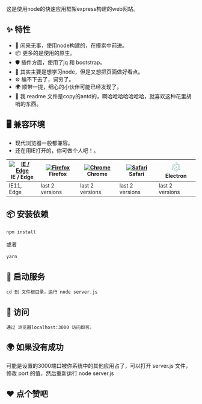 这是使用node的快速应用框架express构建的web网站。

## ✨ 特性

- 🌈 闲来无事，使用node构建的，在摸索中前进。
- 📦 更多的是使用的原生。
- 🛡 插件方面，使用了jq 和 bootstrap。
- 🧭 其实主要是想学习node，但是又想把页面做好看点。
- ⚙️ 编不下去了，词穷了。
- 🌍 顺带一提，细心的小伙伴可能已经发现了。
- 🎨 我 readme 文件是copy的antd的，啊哈哈哈哈哈哈哈，就喜欢这种花里胡哨的东西。

## 🖥 兼容环境

- 现代浏览器一般都兼容。
- 还在用IE打开的，你可做个人吧！。

| [<img src="https://raw.githubusercontent.com/alrra/browser-logos/master/src/edge/edge_48x48.png" alt="IE / Edge" width="24px" height="24px" />](http://godban.github.io/browsers-support-badges/)<br>IE / Edge | [<img src="https://raw.githubusercontent.com/alrra/browser-logos/master/src/firefox/firefox_48x48.png" alt="Firefox" width="24px" height="24px" />](http://godban.github.io/browsers-support-badges/)<br>Firefox | [<img src="https://raw.githubusercontent.com/alrra/browser-logos/master/src/chrome/chrome_48x48.png" alt="Chrome" width="24px" height="24px" />](http://godban.github.io/browsers-support-badges/)<br>Chrome | [<img src="https://raw.githubusercontent.com/alrra/browser-logos/master/src/safari/safari_48x48.png" alt="Safari" width="24px" height="24px" />](http://godban.github.io/browsers-support-badges/)<br>Safari | [<img src="https://raw.githubusercontent.com/alrra/browser-logos/master/src/electron/electron_48x48.png" alt="Electron" width="24px" height="24px" />](http://godban.github.io/browsers-support-badges/)<br>Electron |
| --- | --- | --- | --- | --- |
| IE11, Edge | last 2 versions | last 2 versions | last 2 versions | last 2 versions |

## 📦 安装依赖

```bash
npm install 
```
或者
```bash
yarn
```

## 🔨 启动服务

```
cd 到 文件根目录，运行 node server.js
```

## 🎁 访问

```
通过 浏览器localhost:3000 访问即可。
```

## 🌍 如果没有成功

可能是设置的3000端口被你系统中的其他应用占了，可以打开 server.js 文件，修改 port 的值，然后重新运行 node server.js


## ❤️ 点个赞吧
